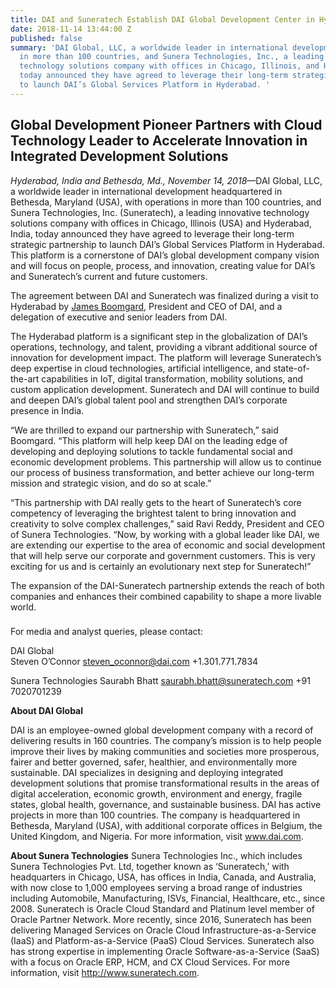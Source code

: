 ```yaml
---
title: DAI and Suneratech Establish DAI Global Development Center in Hyderabad
date: 2018-11-14 13:44:00 Z
published: false
summary: 'DAI Global, LLC, a worldwide leader in international development, with operations
  in more than 100 countries, and Sunera Technologies, Inc., a leading innovative
  technology solutions company with offices in Chicago, Illinois, and Hyderabad, India,
  today announced they have agreed to leverage their long-term strategic partnership
  to launch DAI’s Global Services Platform in Hyderabad. '
---
```


## Global Development Pioneer Partners with Cloud Technology Leader to Accelerate Innovation in Integrated Development Solutions

*Hyderabad, India and Bethesda, Md., November 14, 2018*—DAI Global, LLC, a worldwide leader in international development headquartered in Bethesda, Maryland (USA), with operations in more than 100 countries, and Sunera Technologies, Inc. (Suneratech), a leading innovative technology solutions company with offices in Chicago, Illinois (USA) and Hyderabad, India, today announced they have agreed to leverage their long-term strategic partnership to launch DAI’s Global Services Platform in Hyderabad. This platform is a cornerstone of DAI’s global development company vision and will focus on people, process, and innovation, creating value for DAI’s and Suneratech’s current and future customers. 

The agreement between DAI and Suneratech was finalized during a visit to Hyderabad by [James Boomgard](https://www.dai.com/who-we-are/board/james-boomgard), President and CEO of DAI, and a delegation of executive and senior leaders from DAI.

The Hyderabad platform is a significant step in the globalization of DAI’s operations, technology, and talent, providing a vibrant additional source of innovation for development impact. The platform will leverage Suneratech’s deep expertise in cloud technologies, artificial intelligence, and state-of-the-art capabilities in IoT, digital transformation, mobility solutions, and custom application development. Suneratech and DAI will continue to build and deepen DAI’s global talent pool and strengthen DAI’s corporate presence in India.

“We are thrilled to expand our partnership with Suneratech,” said Boomgard. “This platform will help keep DAI on the leading edge of developing and deploying solutions to tackle fundamental social and economic development problems. This partnership will allow us to continue our process of business transformation, and better achieve our long-term mission and strategic vision, and do so at scale.”

“This partnership with DAI really gets to the heart of Suneratech’s core competency of leveraging the brightest talent to bring innovation and creativity to solve complex challenges,” said Ravi Reddy, President and CEO of Sunera Technologies. “Now, by working with a global leader like DAI, we are extending our expertise to the area of economic and social development that will help serve our corporate and government customers. This is very exciting for us and is certainly an evolutionary next step for Suneratech!”

The expansion of the DAI-Suneratech partnership extends the reach of both companies and enhances their combined capability to shape a more livable world. 

###

For media and analyst queries, please contact:

DAI Global	
Steven O’Connor
steven_oconnor@dai.com 
+1.301.771.7834	

Sunera Technologies
Saurabh Bhatt
saurabh.bhatt@suneratech.com
+91 7020701239

**About DAI Global** 

DAI is an employee-owned global development company with a record of delivering results in 160 countries. The company’s mission is to help people improve their lives by making communities and societies more prosperous, fairer and better governed, safer, healthier, and environmentally more sustainable. DAI specializes in designing and deploying integrated development solutions that promise transformational results in the areas of digital acceleration, economic growth, environment and energy, fragile states, global health, governance, and sustainable business. DAI has active projects in more than 100 countries. The company is headquartered in Bethesda, Maryland (USA), with additional corporate offices in Belgium, the United Kingdom, and Nigeria. For more information, visit www.dai.com.

**About Sunera Technologies**
Sunera Technologies Inc., which includes Sunera Technologies Pvt. Ltd, together known as ‘Suneratech,’ with headquarters in Chicago, USA, has offices in India, Canada, and Australia, with now close to 1,000 employees serving a broad range of industries including Automobile, Manufacturing, ISVs, Financial, Healthcare, etc., since 2008. Suneratech is Oracle Cloud Standard and Platinum level member of Oracle Partner Network. More recently, since 2016, Suneratech has been delivering Managed Services on Oracle Cloud Infrastructure-as-a-Service (IaaS) and Platform-as-a-Service (PaaS) Cloud Services. Suneratech also has strong expertise in implementing Oracle Software-as-a-Service (SaaS) with a focus on Oracle ERP, HCM, and CX Cloud Services. For more information, visit http://www.suneratech.com.